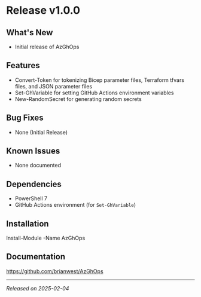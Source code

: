 # Release v1.0.0

## What's New

- Initial release of AzGhOps

## Features

- Convert-Token for tokenizing Bicep parameter files, Terraform tfvars files, and JSON parameter files
- Set-GhVariable for setting GitHub Actions environment variables
- New-RandomSecret for generating random secrets

## Bug Fixes

- None (Initial Release)

## Known Issues

- None documented

## Dependencies

- PowerShell 7
- GitHub Actions environment (for `Set-GhVariable`)

## Installation

Install-Module -Name AzGhOps

## Documentation

<https://github.com/brianwest/AzGhOps>

---
*Released on 2025-02-04*

